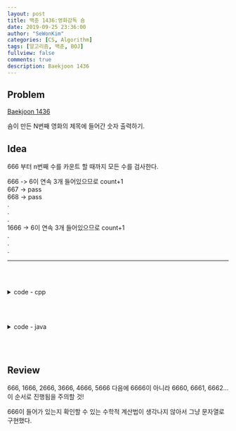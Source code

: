 ```yaml
---
layout: post
title: 백준 1436:영화감독 숌
date: 2019-09-25 23:36:00
author: "SeWonKim"
categories: [CS, Algorithm]
tags: [알고리즘, 백준, BOJ]
fullview: false
comments: true
description: Baekjoon 1436
---
```


## Problem

[Baekjoon 1436](https://www.acmicpc.net/problem/1436)

숌이 만든 N번째 영화의 제목에 들어간 숫자 출력하기.

## Idea

666 부터 n번째 수를 카운트 할 때까지 모든 수를 검사한다.

666 -> 6이 연속 3개 들어있으므로 count+1  
667 -> pass  
668 -> pass  
.  
.  
.  
1666 -> 6이 연속 3개 들어있으므로 count+1  
.  
.  
.

---

&nbsp;  
&nbsp;


<details>
<summary>code - cpp</summary>
<div markdown="1">

```cpp

#include <iostream>
#include <string>

using namespace std;

int main() {
	int n;
	cin >> n;

	int count = 0;
	int num = 666;
	int answer = 0;
	while (count < n) {
		string str = to_string(num);
		if (str.find("666", 0) != string::npos) {
			count++;
			answer = num;
		}
		num++;
	}

	cout << answer << endl;

	return 0;
}

```

</div>
</details>

&nbsp;  
&nbsp;

<details>
<summary>code - java</summary>
<div markdown="1">

```java

import java.util.*;

public class Main {
    public static void main(String[] args) {
        Scanner sc = new Scanner(System.in);
        int N = sc.nextInt();
        int count = 0;
        int num = 665;
        while(count < N) {
            num++;
            int temp = num;

            while(temp != 0) {
                if(temp % 1000 == 666) {
                    count++;
                    break;
                }
                else temp /= 10;
            }
        }
        System.out.println(num);
        sc.close();
    }
}

```

</div>
</details>

&nbsp;  
&nbsp;




## Review

666, 1666, 2666, 3666, 4666, 5666 다음에 6666이 아니라 6660, 6661, 6662... 이 순서로 진행됨을 주의할 것!

666이 들어가 있는지 확인할 수 있는 수학적 계산법이 생각나지 않아서 그냥 문자열로 구현했다.
